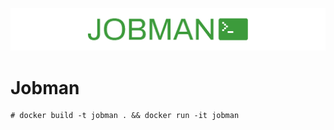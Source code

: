 ![jobman](https://github.com/ryancswallace/jobman/raw/main/assets/logo.png?raw=true)

# Jobman

```
# docker build -t jobman . && docker run -it jobman
```